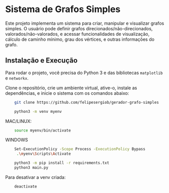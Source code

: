 # Sistema de Grafos Simples

Este projeto implementa um sistema para criar, manipular e visualizar grafos simples. O usuário pode definir grafos direcionados/não-direcionados, valorados/não-valorados, e acessar funcionalidades de visualização, cálculo de caminho mínimo, grau dos vértices, e outras informações do grafo.

## Instalação e Execução

Para rodar o projeto, você precisa do Python 3 e das bibliotecas `matplotlib` e `networkx`.

Clone o repositório, crie um ambiente virtual, ative-o, instale as dependências, e inicie o sistema com os comandos abaixo:

```bash
    git clone https://github.com/felipesergiob/gerador-grafo-simples

    python3 -m venv myenv
```
MAC/LINUX:
```bash
    source myenv/bin/activate
```
WINDOWS
```bash
    Set-ExecutionPolicy -Scope Process -ExecutionPolicy Bypass
     .\myenv\Scripts\Activate
```

```bash
    python3 -m pip install -r requirements.txt
    python3 main.py
```

Para desativar a venv criada:

```bash
    deactivate
```